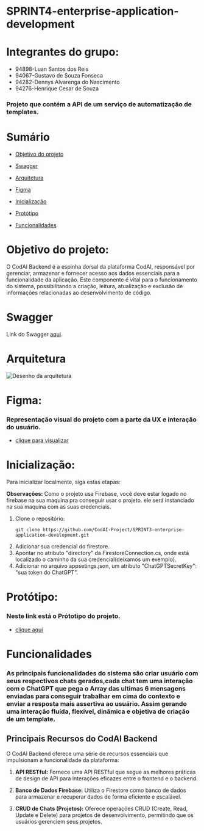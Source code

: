 # SPRINT4-enterprise-application-development

# Integrantes do grupo:

- 94898-Luan Santos dos Reis
- 94067-Gustavo de Souza Fonseca
- 94282-Dennys Alvarenga do Nascimento
- 94276-Henrique Cesar de Souza

### Projeto que contém a API de um serviço de automatização de templates. 

# Sumário
- [Objetivo do projeto](#objetivo-do-projeto)

- [Swagger](#swagger)
  
- [Arquitetura](#arquitetura)

- [Figma](#figma)

- [Inicialização](#inicialização)
  
- [Protótipo](#protótipo)
  
- [Funcionalidades](#funcionalidades)


# Objetivo do projeto:
O CodAI Backend é a espinha dorsal da plataforma CodAI, responsável por gerenciar, armazenar e fornecer acesso aos dados essenciais para a funcionalidade da aplicação. Este componente é vital para o funcionamento do sistema, possibilitando a criação, leitura, atualização e exclusão de informações relacionadas ao desenvolvimento de código.

# Swagger
 Link do Swagger [aqui](https://app.swaggerhub.com/apis-docs/LUANSSRR/CodAI/1.0.0-oas3).
 
# Arquitetura
![Desenho da arquitetura](https://firebasestorage.googleapis.com/v0/b/codai-development.appspot.com/o/codai-arquitetura-CodAI.drawio.png?alt=media&token=8098019e-2bd0-4f2e-b604-ba9338a22e91)

# Figma: 
### Representação visual do projeto com a parte da UX e interação do usuário.
- [clique para visualizar](https://www.figma.com/file/7hc3JzFMJWcso1QT2zNAfJ/CodAI?type=design&node-id=0%3A1&mode=design&t=76rIXyljoFxOdjHN-1)  

# Inicialização:

Para inicializar localmente, siga estas etapas:

**Observações:** 
Como o projeto usa Firebase, você deve estar logado no firebase na sua maquina pra conseguir usar o projeto. ele será instanciado na sua maquina com as suas credenciais.
  

1. Clone o repositório:
   ```
   git clone https://github.com/CodAI-Project/SPRINT3-enterprise-application-development.git
    ```
2. Adicionar sua credencial do firestore.
3. Apontar no atributo "directory" da FirestoreConnection.cs, onde está localizado o caminho da sua credencial(deixamos um exemplo).
4. Adicionar no arquivo appsetings.json, um atributo "ChatGPTSecretKey": "sua token do ChatGPT".  

# Protótipo: 
### Neste link está o Prótotipo do projeto.
- [clique aqui]( https://codai-hub-development.web.app/ )

# Funcionalidades
### As principais funcionalidades do sistema são criar usuário com seus respectivos chats gerados,cada chat tem uma interação com o ChatGPT que pega o Array das ultimas 6 mensagens enviadas para conseguir trabalhar em cima do contexto e enviar a resposta mais assertiva ao usuário. Assim gerando uma interação fluída, flexivel, dinâmica e objetiva de criação de um template.

## Principais Recursos do CodAI Backend

O CodAI Backend oferece uma série de recursos essenciais que impulsionam a funcionalidade da plataforma:

1. **API RESTful:** Fornece uma API RESTful que segue as melhores práticas de design de API para interações eficazes entre o frontend e o backend.

2. **Banco de Dados Firebase:** Utiliza o Firestore como banco de dados para armazenar e recuperar dados de forma eficiente e escalável.

3. **CRUD de Chats (Projetos):** Oferece operações CRUD (Create, Read, Update e Delete) para projetos de desenvolvimento, permitindo que os usuários gerenciem seus projetos.
